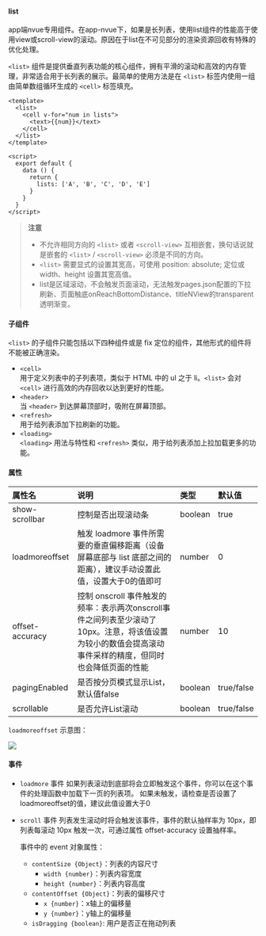 #### list

app端nvue专用组件。在app-nvue下，如果是长列表，使用list组件的性能高于使用view或scroll-view的滚动。原因在于list在不可见部分的渲染资源回收有特殊的优化处理。

`<list>` 组件是提供垂直列表功能的核心组件，拥有平滑的滚动和高效的内存管理，非常适合用于长列表的展示。最简单的使用方法是在 `<list>` 标签内使用一组由简单数组循环生成的 `<cell>` 标签填充。

```
<template>
  <list>
    <cell v-for="num in lists">
      <text>{{num}}</text>
    </cell>
  </list>
</template>

<script>
  export default {
    data () {
      return {
        lists: ['A', 'B', 'C', 'D', 'E']
      }
    }
  }
</script>
```

> **注意**
> - 不允许相同方向的 `<list>` 或者 `<scroll-view>` 互相嵌套，换句话说就是嵌套的 `<list>` / `<scroll-view>` 必须是不同的方向。
> - `<list>` 需要显式的设置其宽高，可使用 position: absolute; 定位或 width、height 设置其宽高值。
> - list是区域滚动，不会触发页面滚动，无法触发pages.json配置的下拉刷新、页面触底onReachBottomDistance、titleNView的transparent透明渐变。

#### 子组件
`<list>` 的子组件只能包括以下四种组件或是 fix 定位的组件，其他形式的组件将不能被正确渲染。

- `<cell>`<br>
 用于定义列表中的子列表项，类似于 HTML 中的 ul 之于 li。`<list>` 会对 `<cell>` 进行高效的内存回收以达到更好的性能。
- `<header>`<br>当 `<header>` 到达屏幕顶部时，吸附在屏幕顶部。
- `<refresh>`<br>用于给列表添加下拉刷新的功能。
- `<loading>`<br>
  `<loading>` 用法与特性和 `<refresh>` 类似，用于给列表添加上拉加载更多的功能。

#### 属性

|属性名|说明|类型|默认值|
|:-|:-|:-|:-|
|show-scrollbar|控制是否出现滚动条|boolean|true|
|loadmoreoffset|触发 loadmore 事件所需要的垂直偏移距离（设备屏幕底部与 list 底部之间的距离），建议手动设置此值，设置大于0的值即可|number|0|
|offset-accuracy|控制 onscroll 事件触发的频率：表示两次onscroll事件之间列表至少滚动了10px。注意，将该值设置为较小的数值会提高滚动事件采样的精度，但同时也会降低页面的性能|number|10|
|pagingEnabled|是否按分页模式显示List，默认值false|boolean|true/false|
|scrollable|是否允许List滚动|boolean|true/false|

`loadmoreoffset` 示意图：

<img src="https://img-cdn-qiniu.dcloud.net.cn/app-nvue-component-list.png" />

#### 事件


- `loadmore` 事件
如果列表滚动到底部将会立即触发这个事件，你可以在这个事件的处理函数中加载下一页的列表项。 如果未触发，请检查是否设置了loadmoreoffset的值，建议此值设置大于0

- `scroll` 事件
列表发生滚动时将会触发该事件，事件的默认抽样率为 10px，即列表每滚动 10px 触发一次，可通过属性 offset-accuracy 设置抽样率。

  事件中的 event 对象属性：
  - `contentSize {Object}`：列表的内容尺寸
    - `width {number}`：列表内容宽度
    - `height {number}`：列表内容高度
  - `contentOffset {Object}`：列表的偏移尺寸
    - `x {number}`：x轴上的偏移量
    - `y {number}`：y轴上的偏移量
  - `isDragging {boolean}`: 用户是否正在拖动列表
